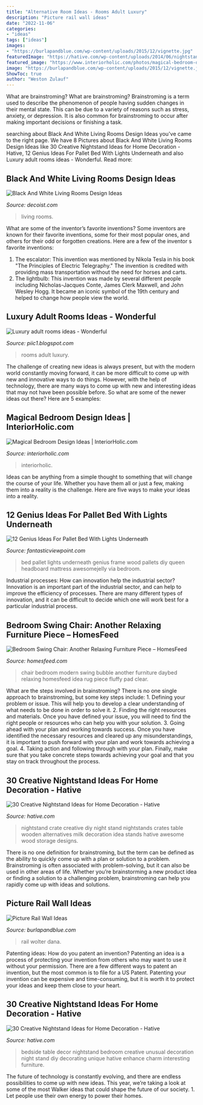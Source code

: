 ```yaml
---
title: "Alternative Room Ideas - Rooms Adult Luxury"
description: "Picture rail wall ideas"
date: "2022-11-06"
categories:
- "ideas"
tags: ["ideas"]
images:
- "https://burlapandblue.com/wp-content/uploads/2015/12/vignette.jpg"
featuredImage: "https://hative.com/wp-content/uploads/2014/06/nightstand-ideas/19-nightstand-designs.jpg"
featured_image: "https://www.interiorholic.com/photos/magical-bedroom-design-ideas-5.jpg"
image: "https://burlapandblue.com/wp-content/uploads/2015/12/vignette.jpg"
ShowToc: true
author: "Weston Zulauf"
---
```



What are brainstroming?
What are brainstroming? Brainstroming is a term used to describe the phenomenon of people having sudden changes in their mental state. This can be due to a variety of reasons such as stress, anxiety, or depression. It is also common for brainstroming to occur after making important decisions or finishing a task.

	

		
searching about Black And White Living Rooms Design Ideas you've came to the right page. We have 8 Pictures about Black And White Living Rooms Design Ideas like 30 Creative Nightstand Ideas for Home Decoration - Hative, 12 Genius Ideas For Pallet Bed With Lights Underneath and also Luxury adult rooms ideas - Wonderful. Read more:
		
    
## Black And White Living Rooms Design Ideas

<img loading=lazy src="http://cdn.decoist.com/wp-content/uploads/2014/07/Black-and-white-living-room-ideas.jpg" onerror="this.onerror=null;this.src='https://tse3.mm.bing.net/th?id=OIP.k0qIEK5XFlKq19nIKMCA1QHaEk&amp;pid=15.1';" alt="Black And White Living Rooms Design Ideas">

_Source: decoist.com_

>living rooms. 

	

What are some of the inventor’s favorite inventions?
Some inventors are known for their favorite inventions, some for their most popular ones, and others for their odd or forgotten creations. Here are a few of the inventor s favorite inventions:
1. The escalator: This invention was mentioned by Nikola Tesla in his book "The Principles of Electric Telegraphy." The invention is credited with providing mass transportation without the need for horses and carts.
2. The lightbulb: This invention was made by several different people including Nicholas-Jacques Conte, James Clerk Maxwell, and John Wesley Hogg. It became an iconic symbol of the 19th century and helped to change how people view the world.

    
## Luxury Adult Rooms Ideas - Wonderful

<img loading=lazy src="http://2.bp.blogspot.com/-slspfJ4rDiU/T2uEUr8ZuaI/AAAAAAAADzM/7KHDgOzd7HY/s1600/luxury-adult-rooms-ideas-9.jpg" onerror="this.onerror=null;this.src='https://tse3.mm.bing.net/th?id=OIP.MnDfU_jaobBZNcZGSHhQdgHaE8&amp;pid=15.1';" alt="Luxury adult rooms ideas - Wonderful">

_Source: piic1.blogspot.com_

>rooms adult luxury. 

	

The challenge of creating new ideas is always present, but with the modern world constantly moving forward, it can be more difficult to come up with new and innovative ways to do things. However, with the help of technology, there are many ways to come up with new and interesting ideas that may not have been possible before. So what are some of the newer ideas out there? Here are 5 examples: 

    
## Magical Bedroom Design Ideas | InteriorHolic.com

<img loading=lazy src="https://www.interiorholic.com/photos/magical-bedroom-design-ideas-5.jpg" onerror="this.onerror=null;this.src='https://tse4.mm.bing.net/th?id=OIP.DyGlSVBrB9bdfoeiMFTTTAHaLI&amp;pid=15.1';" alt="Magical Bedroom Design Ideas | InteriorHolic.com">

_Source: interiorholic.com_

>interiorholic. 

	

Ideas can be anything from a simple thought to something that will change the course of your life. Whether you have them all or just a few, making them into a reality is the challenge. Here are five ways to make your ideas into a reality.

    
## 12 Genius Ideas For Pallet Bed With Lights Underneath

<img loading=lazy src="http://www.fantasticviewpoint.com/wp-content/uploads/2016/08/9_1464869047-634x852.jpg" onerror="this.onerror=null;this.src='https://tse3.mm.bing.net/th?id=OIP.pbjLtmY7MI0DMK0Sha9krQHaJ8&amp;pid=15.1';" alt="12 Genius Ideas For Pallet Bed With Lights Underneath">

_Source: fantasticviewpoint.com_

>bed pallet lights underneath genius frame wood pallets diy queen headboard mattress awesomejelly via bedroom. 

	

Industrial processes: How can innovation help the industrial sector?
Innovation is an important part of the industrial sector, and can help to improve the efficiency of processes. There are many different types of innovation, and it can be difficult to decide which one will work best for a particular industrial process.

    
## Bedroom Swing Chair: Another Relaxing Furniture Piece – HomesFeed

<img loading=lazy src="https://homesfeed.com/wp-content/uploads/2016/04/clear-bubble-hang-chair-idea-with-white-seating-pad-and-white-back-pad-a-modern-tufted-daybed-with-brown-fluffy-pillow-large-red-fluffy-area-rug-a-clear-acrylic-side-table.jpg" onerror="this.onerror=null;this.src='https://tse2.mm.bing.net/th?id=OIP.4HjkIF2wIsJOTaW78z0YbgHaFb&amp;pid=15.1';" alt="Bedroom Swing Chair: Another Relaxing Furniture Piece – HomesFeed">

_Source: homesfeed.com_

>chair bedroom modern swing bubble another furniture daybed relaxing homesfeed idea rug piece fluffy pad clear. 

	

What are the steps involved in brainstroming?
There is no one single approach to brainstroming, but some key steps include: 1. Defining your problem or issue. This will help you to develop a clear understanding of what needs to be done in order to solve it. 2. Finding the right resources and materials. Once you have defined your issue, you will need to find the right people or resources who can help you with your solution. 3. Going ahead with your plan and working towards success. Once you have identified the necessary resources and cleared up any misunderstandings, it is important to push forward with your plan and work towards achieving a goal. 4. Taking action and following through with your plan. Finally, make sure that you take concrete steps towards achieving your goal and that you stay on track throughout the process.

    
## 30 Creative Nightstand Ideas For Home Decoration - Hative

<img loading=lazy src="https://hative.com/wp-content/uploads/2014/06/nightstand-ideas/19-nightstand-designs.jpg" onerror="this.onerror=null;this.src='https://tse2.mm.bing.net/th?id=OIP.p6G4f9txlE2wiEE6wVUWtgHaLu&amp;pid=15.1';" alt="30 Creative Nightstand Ideas for Home Decoration - Hative">

_Source: hative.com_

>nightstand crate creative diy night stand nightstands crates table wooden alternatives milk decoration idea stands hative awesome wood storage designs. 

	

There is no one definition for brainstroming, but the term can be defined as the ability to quickly come up with a plan or solution to a problem. Brainstroming is often associated with problem-solving, but it can also be used in other areas of life. Whether you’re brainstorming a new product idea or finding a solution to a challenging problem, brainstroming can help you rapidly come up with ideas and solutions.

    
## Picture Rail Wall Ideas

<img loading=lazy src="https://burlapandblue.com/wp-content/uploads/2015/12/vignette.jpg" onerror="this.onerror=null;this.src='https://tse3.mm.bing.net/th?id=OIP.2h5spmN9SzURnPswCYXAOADMEy&amp;pid=15.1';" alt="Picture Rail Wall Ideas">

_Source: burlapandblue.com_

>rail wolter dana. 

	

Patenting ideas: How do you patent an invention?
Patenting an idea is a process of protecting your invention from others who may want to use it without your permission. There are a few different ways to patent an invention, but the most common is to file for a US Patent. Patenting your invention can be expensive and time-consuming, but it is worth it to protect your ideas and keep them close to your heart.

    
## 30 Creative Nightstand Ideas For Home Decoration - Hative

<img loading=lazy src="https://hative.com/wp-content/uploads/2014/06/nightstand-ideas/15-night-stand-ideas.jpg" onerror="this.onerror=null;this.src='https://tse1.mm.bing.net/th?id=OIP.sadpRHro8Q_scDMErWC1GAHaJs&amp;pid=15.1';" alt="30 Creative Nightstand Ideas for Home Decoration - Hative">

_Source: hative.com_

>bedside table decor nightstand bedroom creative unusual decoration night stand diy decorating unique hative enhance charm interesting furniture. 

	

The future of technology is constantly evolving, and there are endless possibilities to come up with new ideas. This year, we’re taking a look at some of the most Walker ideas that could shape the future of our society. 1. Let people use their own energy to power their homes.


